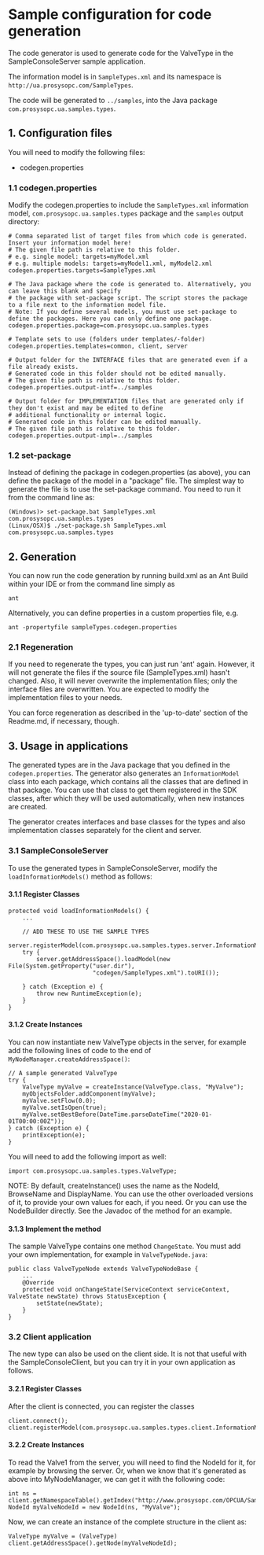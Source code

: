 # Sample configuration for code generation

The code generator is used to generate code for the ValveType in the SampleConsoleServer sample application. 

The information model is in `SampleTypes.xml` and its namespace is 
`http://ua.prosysopc.com/SampleTypes`.
 
The code will be generated to `../samples`, into the Java package `com.prosysopc.ua.samples.types`.

## 1. Configuration files

You will need to modify the following files:

- codegen.properties

### 1.1 codegen.properties

Modify the codegen.properties to include the `SampleTypes.xml` information model, `com.prosysopc.ua.samples.types` package and the `samples` output directory:

    # Comma separated list of target files from which code is generated. Insert your information model here!
    # The given file path is relative to this folder.
    # e.g. single model: targets=myModel.xml
    # e.g. multiple models: targets=myModel1.xml, myModel2.xml
    codegen.properties.targets=SampleTypes.xml

	# The Java package where the code is generated to. Alternatively, you can leave this blank and specify
	# the package with set-package script. The script stores the package to a file next to the information model file.
	# Note: If you define several models, you must use set-package to define the packages. Here you can only define one package.
    codegen.properties.package=com.prosysopc.ua.samples.types

    # Template sets to use (folders under templates/-folder)
    codegen.properties.templates=common, client, server

	# Output folder for the INTERFACE files that are generated even if a file already exists.
	# Generated code in this folder should not be edited manually.
	# The given file path is relative to this folder.
    codegen.properties.output-intf=../samples

	# Output folder for IMPLEMENTATION files that are generated only if they don't exist and may be edited to define
	# additional functionality or internal logic.
	# Generated code in this folder can be edited manually.
	# The given file path is relative to this folder.
	codegen.properties.output-impl=../samples

### 1.2 set-package

Instead of defining the package in codegen.properties (as above), you can define the package of the model in a "package" 
file. The simplest way to generate the file is to use the set-package command. You need to run it from the command line as:

	(Windows)> set-package.bat SampleTypes.xml com.prosysopc.ua.samples.types 
	(Linux/OSX)$ ./set-package.sh SampleTypes.xml com.prosysopc.ua.samples.types
	
## 2. Generation
 
You can now run the code generation by running build.xml as an Ant Build within your IDE or from the command line simply as
 
	ant
   
Alternatively, you can define properties in a custom properties file, e.g.

	ant -propertyfile sampleTypes.codegen.properties 
  
### 2.1 Regeneration

If you need to regenerate the types, you can just run 'ant' again. However, it will not generate the files
if the source file (SampleTypes.xml) hasn't changed. Also, it will never overwrite the implementation
files; only the interface files are overwritten. You are expected to modify the implementation files to your needs.

You can force regeneration as described in the 'up-to-date' section of the Readme.md, if necessary, though.

## 3. Usage in applications

The generated types are in the Java package that you defined in the `codegen.properties`. The generator also
generates an `InformationModel` class into each package, which contains all the classes that are defined in that package.
You can use that class to get them registered in the SDK classes, after which they will be used automatically,
when new instances are created.

The generator creates interfaces and base classes for the types and also implementation classes separately 
for the client and server. 

### 3.1 SampleConsoleServer

To use the generated types in SampleConsoleServer, modify the `loadInformationModels()` method as follows:

#### 3.1.1 Register Classes

	protected void loadInformationModels() {
		...

		// ADD THESE TO USE THE SAMPLE TYPES		
		server.registerModel(com.prosysopc.ua.samples.types.server.InformationModel.MODEL);
		try {
			server.getAddressSpace().loadModel(new File(System.getProperty("user.dir"),
							"codegen/SampleTypes.xml").toURI());

		} catch (Exception e) {
			throw new RuntimeException(e);
		}
	}

#### 3.1.2 Create Instances

You can now instantiate new ValveType objects in the server, for example add the following lines of code 
to the end of `MyNodeManager.createAddressSpace()`:

	// A sample generated ValveType
	try {
		ValveType myValve = createInstance(ValveType.class, "MyValve");
		myObjectsFolder.addComponent(myValve);
		myValve.setFlow(0.0);
		myValve.setIsOpen(true);
		myValve.setBestBefore(DateTime.parseDateTime("2020-01-01T00:00:00Z"));
	} catch (Exception e) {
		printException(e);
	}

You will need to add the following import as well:

	import com.prosysopc.ua.samples.types.ValveType;

NOTE: By default, createInstance() uses the name as the NodeId, BrowseName and DisplayName. You can use the
other overloaded versions of it, to provide your own values for each, if you need. Or you can use the NodeBuilder directly. 
See the Javadoc of the method for an example.

#### 3.1.3 Implement the method

The sample ValveType contains one method `ChangeState`. You must add your own implementation, for example in `ValveTypeNode.java`:

	public class ValveTypeNode extends ValveTypeNodeBase {
		...	
		@Override
		protected void onChangeState(ServiceContext serviceContext, ValveState newState) throws StatusException {
			setState(newState);
		}
	}
 

### 3.2 Client application

The new type can also be used on the client side.  It is not that useful with the SampleConsoleClient, but
you can try it in your own application as follows.

#### 3.2.1 Register Classes

After the client is connected, you can register the classes

	client.connect();
	client.registerModel(com.prosysopc.ua.samples.types.client.InformationModel.MODEL);
 
#### 3.2.2 Create Instances
 
To read the Valve1 from the server, you will need to find the NodeId for it, for example by browsing the server.
Or, when we know that it's generated as above into MyNodeManager, we can get it with the following code:        

	int ns = client.getNamespaceTable().getIndex("http://www.prosysopc.com/OPCUA/SampleAddressSpace");
	NodeId myValveNodeId = new NodeId(ns, "MyValve");
		
Now, we can create an instance of the complete structure in the client as:

    ValveType myValve = (ValveType) client.getAddressSpace().getNode(myValveNodeId);
		